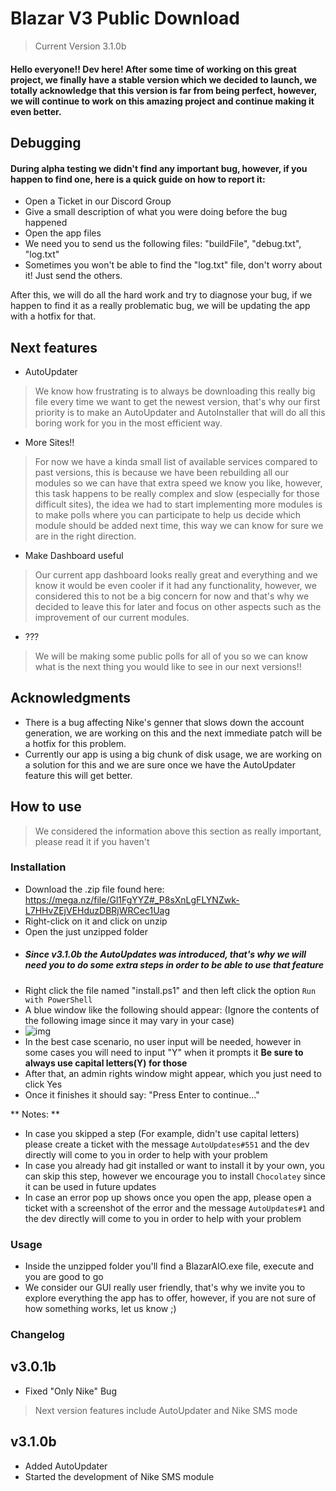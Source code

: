 # Blazar V3 Public Download
> Current Version 3.1.0b

#### Hello everyone!! Dev here! After some time of working on this great project, we finally have a stable version which we decided to launch, we totally acknowledge that this version is far from being perfect, however, we will continue to work on this amazing project and continue making it even better.

## Debugging

#### During alpha testing we didn't find any important bug, however, if you happen to find one, here is a quick guide on how to report it:
- Open a Ticket in our Discord Group
- Give a small description of what you were doing before the bug happened
- Open the app files
- We need you to send us the following files: "buildFile", "debug.txt", "log.txt"
- Sometimes you won't be able to find the "log.txt" file, don't worry about it! Just send the others.


After this, we will do all the hard work and try to diagnose your bug, if we happen to find it as a really problematic bug, we will be updating the app with a hotfix for that.

## Next features

- AutoUpdater
> We know how frustrating is to always be downloading this really big file every time we want to get the newest version, that's why our first priority is to make an AutoUpdater and AutoInstaller that will do all this boring work for you in the most efficient way.

- More Sites!!
> For now we have a kinda small list of available services compared to past versions, this is because we have been rebuilding all our modules so we can have that extra speed we know you like, however, this task happens to be really complex and slow (especially for those difficult sites), the idea we had to start implementing more modules is to make polls where you can participate to help us decide which module should be added next time, this way we can know for sure we are in the right direction.

- Make Dashboard useful
> Our current app dashboard looks really great and everything and we know it would be even cooler if it had any functionality, however, we considered this to not be a big concern for now and that's why we decided to leave this for later and focus on other aspects such as the improvement of our current modules.

- ???
> We will be making some public polls for all of you so we can know what is the next thing you would like to see in our next versions!!

## Acknowledgments 

- There is a bug affecting Nike's genner that slows down the account generation, we are working on this and the next immediate patch will be a hotfix for this problem.
- Currently our app is using a big chunk of disk usage, we are working on a solution for this and we are sure once we have the AutoUpdater feature this will get better.

## How to use
> We considered the information above this section as really important, please read it if you haven't

### Installation
- Download the .zip file found here: https://mega.nz/file/Gl1FgYYZ#_P8sXnLgFLYNZwk-L7HHvZEjVEHduzDBRjWRCec1Uag
- Right-click on it and click on unzip
- Open the just unzipped folder
- ##### Since v3.1.0b the AutoUpdates was introduced, that's why we will need you to do some extra steps in order to be able to use that feature
- Right click the file named "install.ps1" and then left click the option `Run with PowerShell`
- A blue window like the following should appear: (Ignore the contents of the following image since it may vary in your case)
- ![img](https://media.discordapp.net/attachments/858836866823094272/887919689647407144/unknown.png)
- In the best case scenario, no user input will be needed, however in some cases you will need to input "Y" when it prompts it **Be sure to always use capital letters(Y) for those**
- After that, an admin rights window might appear, which you just need to click Yes
- Once it finishes it should say: "Press Enter to continue..."

** Notes: **

- In case you skipped a step (For example, didn't use capital letters) please create a ticket with the message `AutoUpdates#551` and the dev directly will come to you in order to help with your problem
- In case you already had git installed or want to install it by your own, you can skip this step, however we encourage you to install `Chocolatey` since it can be used in future updates
- In case an error pop up shows once you open the app, please open a ticket with a screenshot of the error and the message `AutoUpdates#1` and the dev directly will come to you in order to help with your problem

### Usage
- Inside the unzipped folder you'll find a BlazarAIO.exe file, execute and you are good to go
- We consider our GUI really user friendly, that's why we invite you to explore everything the app has to offer, however, if you are not sure of how something works, let us know ;)



### Changelog
## v3.0.1b
- Fixed "Only Nike" Bug
> Next version features include AutoUpdater and Nike SMS mode

## v3.1.0b
- Added AutoUpdater
- Started the development of Nike SMS module

